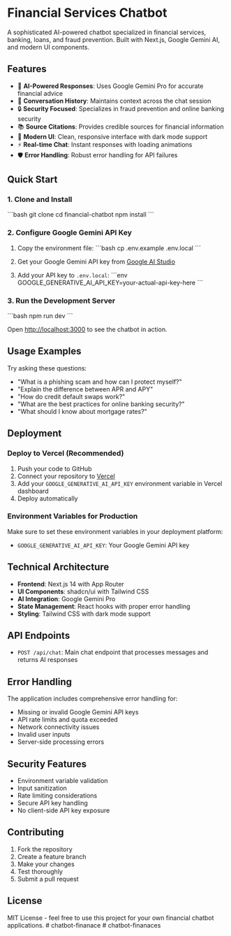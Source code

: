 # Financial Services Chatbot

A sophisticated AI-powered chatbot specialized in financial services, banking, loans, and fraud prevention. Built with Next.js, Google Gemini AI, and modern UI components.

## Features

- 🤖 **AI-Powered Responses**: Uses Google Gemini Pro for accurate financial advice
- 💬 **Conversation History**: Maintains context across the chat session
- 🔒 **Security Focused**: Specializes in fraud prevention and online banking security
- 📚 **Source Citations**: Provides credible sources for financial information
- 🎨 **Modern UI**: Clean, responsive interface with dark mode support
- ⚡ **Real-time Chat**: Instant responses with loading animations
- 🛡️ **Error Handling**: Robust error handling for API failures

## Quick Start

### 1. Clone and Install

\`\`\`bash
git clone <your-repo-url>
cd financial-chatbot
npm install
\`\`\`

### 2. Configure Google Gemini API Key

1. Copy the environment file:
   \`\`\`bash
   cp .env.example .env.local
   \`\`\`

2. Get your Google Gemini API key from [Google AI Studio](https://aistudio.google.com/app/apikey)

3. Add your API key to `.env.local`:
   \`\`\`env
   GOOGLE_GENERATIVE_AI_API_KEY=your-actual-api-key-here
   \`\`\`

### 3. Run the Development Server

\`\`\`bash
npm run dev
\`\`\`

Open [http://localhost:3000](http://localhost:3000) to see the chatbot in action.

## Usage Examples

Try asking these questions:

- "What is a phishing scam and how can I protect myself?"
- "Explain the difference between APR and APY"
- "How do credit default swaps work?"
- "What are the best practices for online banking security?"
- "What should I know about mortgage rates?"

## Deployment

### Deploy to Vercel (Recommended)

1. Push your code to GitHub
2. Connect your repository to [Vercel](https://vercel.com)
3. Add your `GOOGLE_GENERATIVE_AI_API_KEY` environment variable in Vercel dashboard
4. Deploy automatically

### Environment Variables for Production

Make sure to set these environment variables in your deployment platform:

- `GOOGLE_GENERATIVE_AI_API_KEY`: Your Google Gemini API key

## Technical Architecture

- **Frontend**: Next.js 14 with App Router
- **UI Components**: shadcn/ui with Tailwind CSS
- **AI Integration**: Google Gemini Pro
- **State Management**: React hooks with proper error handling
- **Styling**: Tailwind CSS with dark mode support

## API Endpoints

- `POST /api/chat`: Main chat endpoint that processes messages and returns AI responses

## Error Handling

The application includes comprehensive error handling for:

- Missing or invalid Google Gemini API keys
- API rate limits and quota exceeded
- Network connectivity issues
- Invalid user inputs
- Server-side processing errors

## Security Features

- Environment variable validation
- Input sanitization
- Rate limiting considerations
- Secure API key handling
- No client-side API key exposure

## Contributing

1. Fork the repository
2. Create a feature branch
3. Make your changes
4. Test thoroughly
5. Submit a pull request

## License

MIT License - feel free to use this project for your own financial chatbot applications.
#   c h a t b o t - f i n a n a c e  
 #   c h a t b o t - f i n a n a c e s  
 